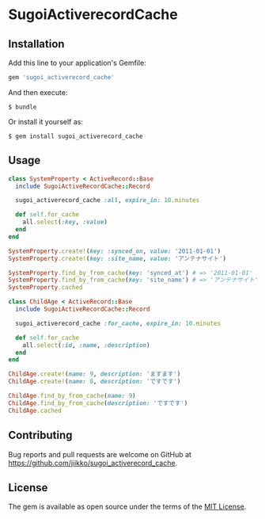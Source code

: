 # SugoiActiverecordCache
## Installation

Add this line to your application's Gemfile:

```ruby
gem 'sugoi_activerecord_cache'
```

And then execute:

    $ bundle

Or install it yourself as:

    $ gem install sugoi_activerecord_cache

## Usage
```ruby
class SystemProperty < ActiveRecord::Base
  include SugoiActiveRecordCache::Record

  sugoi_activerecord_cache :all, expire_in: 10.minutes

  def self.for_cache
    all.select(:key, :value)
  end
end

SystemProperty.create!(key: :synced_on, value: '2011-01-01')
SystemProperty.create!(key: :site_name, value: 'アンテナサイト')

SystemProperty.find_by_from_cache(key: 'synced_at') # => '2011-01-01'
SystemProperty.find_by_from_cache(key: 'site_name') # => 'アンテナサイト'
SystemProperty.cached
```
```ruby
class ChildAge < ActiveRecord::Base
  include SugoiActiveRecordCache::Record

  sugoi_activerecord_cache :for_cache, expire_in: 10.minutes

  def self.for_cache
    all.select(:id, :name, :description)
  end
end

ChildAge.create!(name: 9, description: 'ますます')
ChildAge.create!(name: 8, description: 'ですです')

ChildAge.find_by_from_cache(name: 9)
ChildAge.find_by_from_cache(description: 'ですです')
ChildAge.cached
```

## Contributing

Bug reports and pull requests are welcome on GitHub at https://github.com/jiikko/sugoi_activerecord_cache.


## License

The gem is available as open source under the terms of the [MIT License](http://opensource.org/licenses/MIT).
